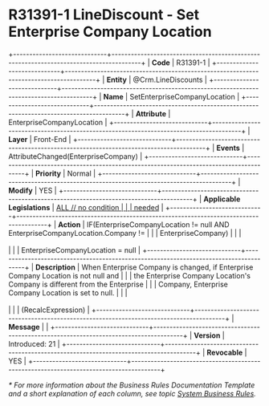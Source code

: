 ﻿---
erp.type: front-end-business-rule
erp.entity: Crm.LineDiscounts
---

# R31391-1 LineDiscount - Set Enterprise Company Location
+-----------------------------+---------------------------------------------------------------------------------------+
| **Code**                    | R31391-1                                                                              |
+-----------------------------+---------------------------------------------------------------------------------------+
| **Entity**                  | @Crm.LineDiscounts                                                                    |
+-----------------------------+---------------------------------------------------------------------------------------+
| **Name**                    | SetEnterpriseCompanyLocation                                                          |
+-----------------------------+---------------------------------------------------------------------------------------+
| **Attribute**               | EnterpriseCompanyLocation                                                             |
+-----------------------------+---------------------------------------------------------------------------------------+
| **Layer**                   | Front-End                                                                             |
+-----------------------------+---------------------------------------------------------------------------------------+
| **Events**                  | AttributeChanged(EnterpriseCompany)                                                   |
+-----------------------------+---------------------------------------------------------------------------------------+
| **Priority**                | Normal                                                                                |
+-----------------------------+---------------------------------------------------------------------------------------+
| **Modify**                  | YES                                                                                   |
+-----------------------------+---------------------------------------------------------------------------------------+
| **Applicable Legislations** | [ALL // no condition                                                                  |
|                             | needed](xref:applicable-legislations)                                                 |
+-----------------------------+---------------------------------------------------------------------------------------+
| **Action**                  | IF(EnterpriseCompanyLocation != null AND EnterpriseCompanyLocation.Company !=         |
|                             | EnterpriseCompany)                                                                    |
|                             | <br/><br/>                                                                            |
|                             | EnterpriseCompanyLocation = null                                                      |
+-----------------------------+---------------------------------------------------------------------------------------+
| **Description**             | When Enterprise Company is changed, if Enterprise Company Location is not null and    |
|                             | the Enterprise Company Location\'s Company is different from the Enterprise           |
|                             | Company, Enterprise Company Location is set to null.                                  |
|                             | <br/><br/>                                                                            |
|                             | (RecalcExpression)                                                                    |
+-----------------------------+---------------------------------------------------------------------------------------+
| **Message**                 |                                                                                       |
+-----------------------------+---------------------------------------------------------------------------------------+
| **Version**                 | Introduced: 21                                                                        |
+-----------------------------+---------------------------------------------------------------------------------------+
| **Revocable**               | YES                                                                                   |
+-----------------------------+---------------------------------------------------------------------------------------+

*\* For more information about the Business Rules Documentation Template and a short explanation of each column, see
topic [System Business Rules](../templates/template-description-system-business-rules.md).*
